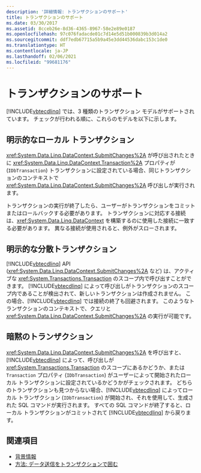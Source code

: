 ```yaml
---
description: '詳細情報: トランザクションのサポート'
title: トランザクションのサポート
ms.date: 03/30/2017
ms.assetid: 8cceb26e-8d36-4365-8967-58e2e89e0187
ms.openlocfilehash: 97c076fadacde01c7d14e5d51b000839b3d014a2
ms.sourcegitcommit: ddf7edb67715a5b9a45e3dd44536dabc153c1de0
ms.translationtype: HT
ms.contentlocale: ja-JP
ms.lasthandoff: 02/06/2021
ms.locfileid: "99681176"
---
```

# <a name="transaction-support"></a>トランザクションのサポート

[!INCLUDE[vbtecdlinq](../../../../../../includes/vbtecdlinq-md.md)] では、3 種類のトランザクション モデルがサポートされています。 チェックが行われる順に、これらのモデルを以下に示します。  
  
## <a name="explicit-local-transaction"></a>明示的なローカル トランザクション  

 <xref:System.Data.Linq.DataContext.SubmitChanges%2A> が呼び出されたときに <xref:System.Data.Linq.DataContext.Transaction%2A> プロパティが (`IDbTransaction`) トランザクションに設定されている場合、同じトランザクションのコンテキストで <xref:System.Data.Linq.DataContext.SubmitChanges%2A> 呼び出しが実行されます。  
  
 トランザクションの実行が終了したら、ユーザーがトランザクションをコミットまたはロールバックする必要があります。 トランザクションに対応する接続は、<xref:System.Data.Linq.DataContext> を構築するのに使用した接続に一致する必要があります。 異なる接続が使用されると、例外がスローされます。  
  
## <a name="explicit-distributable-transaction"></a>明示的な分散トランザクション  

 [!INCLUDE[vbtecdlinq](../../../../../../includes/vbtecdlinq-md.md)] API (<xref:System.Data.Linq.DataContext.SubmitChanges%2A> など) は、アクティブな <xref:System.Transactions.Transaction> のスコープ内で呼び出すことができます。 [!INCLUDE[vbtecdlinq](../../../../../../includes/vbtecdlinq-md.md)] によって呼び出しがトランザクションのスコープ内であることが検出されて、新しいトランザクションは作成されません。 この場合、[!INCLUDE[vbtecdlinq](../../../../../../includes/vbtecdlinq-md.md)] では接続の終了も回避されます。 このようなトランザクションのコンテキストで、クエリと <xref:System.Data.Linq.DataContext.SubmitChanges%2A> の実行が可能です。  
  
## <a name="implicit-transaction"></a>暗黙のトランザクション  

 <xref:System.Data.Linq.DataContext.SubmitChanges%2A> を呼び出すと、[!INCLUDE[vbtecdlinq](../../../../../../includes/vbtecdlinq-md.md)] によって、呼び出しが <xref:System.Transactions.Transaction> のスコープにあるかどうか、または `Transaction` プロパティ (`IDbTransaction`) がユーザーによって開始されたローカル トランザクションに設定されているかどうかがチェックされます。 どちらのトランザクションも見つからない場合、[!INCLUDE[vbtecdlinq](../../../../../../includes/vbtecdlinq-md.md)] によってローカル トランザクション (`IDbTransaction`) が開始され、それを使用して、生成された SQL コマンドが実行されます。 すべての SQL コマンドが終了すると、ローカル トランザクションがコミットされて [!INCLUDE[vbtecdlinq](../../../../../../includes/vbtecdlinq-md.md)] から戻ります。  
  
## <a name="see-also"></a>関連項目

- [背景情報](background-information.md)
- [方法: データ送信をトランザクションで囲む](how-to-bracket-data-submissions-by-using-transactions.md)

